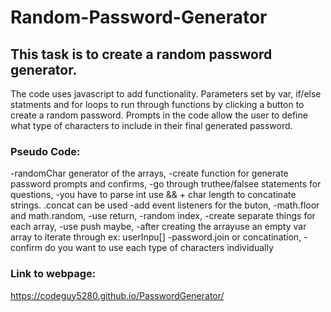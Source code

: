 # Random-Password-Generator

## This task is to create a random password generator.

The code uses javascript to add functionality. 
Parameters set by var, if/else statments and for loops to run through
functions by clicking a button to create a random password. 
Prompts in the code allow the user to define what type of characters to 
include in their final generated password.

### Pseudo Code:

-randomChar generator of the arrays,
-create function for generate password prompts and confirms,
-go through truthee/falsee statements for questions,
-you have to parse int use && + char length to concatinate strings. .concat can be used
-add event listeners for the buton,
-math.floor and math.random,
-use return,
-random index,
-create separate things for each array,
-use push maybe,
-after creating the arrayuse an empty var array to iterate through ex: userInpu[] -password.join or concatination,
-confirm do you want to use each type of characters individually

### Link to webpage:

https://codeguy5280.github.io/PasswordGenerator/

